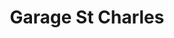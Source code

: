 ---
title: "Garage St Charles"
url: /nueil-les-aubiers/garage-st-charles/
shop: réparation de voitures
---